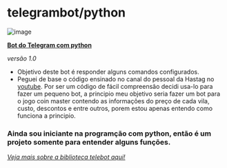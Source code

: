 # telegrambot/python
![image](https://user-images.githubusercontent.com/100159466/155147308-8431c5da-7135-4c73-949c-0cb58bb3084d.png)

<a href="https://github.com/CloretoJannuzzi/telegrambot1.0/blob/main/telegram1.1.py">**Bot do Telegram com python**</a>
  
_versão 1.0_

- Objetivo deste bot é responder alguns comandos configurados.
- Peguei de base o código ensinado no canal do pessoal da Hastag no <a href="https://www.youtube.com/watch?v=_RQw5Nw7Op0"> youtube</a>. Por ser um código de fácil compreensão decidi usa-lo para fazer um pequeno bot, a principio meu objetivo seria fazer um bot para o jogo coin master contendo as informações do preço de cada vila, custo, descontos e entre outros, porem estou apenas entendo como funciona a principio.

### Ainda sou iniciante na programção com python, então é um projeto somente para entender alguns funções.

_<a href='https://github.com/mullwar/telebot'> Veja mais sobre a biblioteca telebot aqui!</a>_
